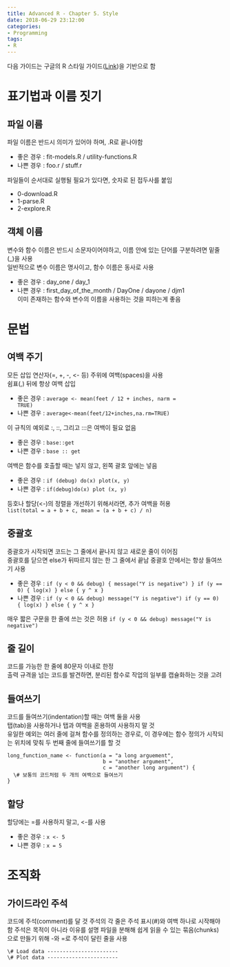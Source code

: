 ```yaml
---
title: Advanced R - Chapter 5. Style
date: 2018-06-29 23:12:00
categories:
- Programming
tags:
- R
---
```


다음 가이드는 구글의 R 스타일 가이드([Link](http://google.github.io/styleguide/Rguide.xml))을 기반으로 함

# 표기법과 이름 짓기

## 파일 이름
파일 이름은 반드시 의미가 있어야 하며, .R로 끝나야함

* 좋은 경우 : fit-models.R / utility-functions.R  
* 나쁜 경우 : foo.r / stuff.r

파일들이 순서대로 실행될 필요가 있다면, 숫자로 된 접두사를 붙임
* 0-download.R
* 1-parse.R
* 2-explore.R

## 객체 이름
변수와 함수 이름은 반드시 소문자이어야하고, 이름 안에 있는 단어를 구분하려면 밑줄(\_)을 사용  
일반적으로 변수 이름은 명사이고, 함수 이름은 동사로 사용
* 좋은 경우 : day_one / day_1
* 나쁜 경우 : first_day_of_the_month / DayOne / dayone / djm1  
이미 존재하는 함수와 변수의 이름을 사용하는 것을 피하는게 좋음

# 문법

## 여백 주기
모든 삽입 연산자(=, +, -, <- 등) 주위에 여백(spaces)을 사용  
쉼표(,) 뒤에 항상 여백 삽입
* 좋은 경우 : <code>average <- mean(feet / 12 + inches, narm = TRUE)</code>  
* 나쁜 경우 : <code>average<-mean(feet/12+inches,na.rm=TRUE)</code>

이 규칙의 예외로 :, ::, 그리고 :::은 여백이 필요 없음
* 좋은 경우 : <code>base::get</code>
* 나쁜 경우 : <code>base :: get</code>

여백은 함수를 호출할 때는 넣지 않고, 왼쪽 괄호 앞에는 넣음
* 좋은 경우 : <code>if (debug) do(x)
plot(x, y)</code>
* 나쁜 경우 : <code>if(debug)do(x)
plot (x, y)</code>

등호나 할당(<\-)의 정렬을 개선하기 위해서라면, 추가 여백을 허용  
<code>list(total = a + b + c,
mean  = (a + b + c) / n)</code>

## 중괄호
중괄호가 시작되면 코드는 그 줄에서 끝나지 않고 새로운 줄이 이어짐  
중괄호를 닫으면 else가 뒤따르지 않는 한 그 줄에서 끝남
중괄호 안에서는 항상 들여쓰기 사용
* 좋은 경우 : ```if (y < 0 && debug) {
    message("Y is negative")
}
if (y == 0) {
    log(x)
} else {
    y ^ x
}```
* 나쁜 경우 : ```if (y < 0 && debug)
message("Y is negative")
if (y == 0) {
    log(x)
}
else {
    y ^ x
}```

매우 짧은 구문을 한 줄에 쓰는 것은 허용
```if (y < 0 && debug) message("Y is negative")```

## 줄 길이
코드를 가능한 한 줄에 80문자 이내로 한정  
출력 규격을 넘는 코드를 발견하면, 분리된 함수로 작업의 일부를 캡슐화하는 것을 고려

## 들여쓰기
코드를 들여쓰기(indentation)할 때는 여백 둘을 사용  
탭(tab)을 사용하거나 탭과 여백을 혼용하여 사용하지 말 것  
유일한 예외는 여러 줄에 걸쳐 함수를 정의하는 경우로, 이 경우에는 함수 정의가 시작되는 위치에 맞춰 두 번째 줄에 들여쓰기를 할 것
```
long_function_name <- function(a = "a long arguement",
                               b = "another argument",
                               c = "another long argument") {
  \# 보통의 코드처럼 두 개의 여백으로 들여쓰기                               
}
```

## 할당
할당에는 =를 사용하지 말고, <-를 사용
* 좋은 경우 : <code>x <- 5</code>
* 나쁜 경우 : <code>x = 5</code>

# 조직화

## 가이드라인 주석
코드에 주석(comment)를 달 것
주석의 각 줄은 주석 표시(#)와 여백 하나로 시작해야함
주석은 목적이 아니라 이유를 설명
파일을 분해해 쉽게 읽을 수 있는 묶음(chunks)으로 만들기 위해 -와 =로 주석이 달린 줄을 사용
```
\# Load data -----------------------
\# Plot data -----------------------
```
